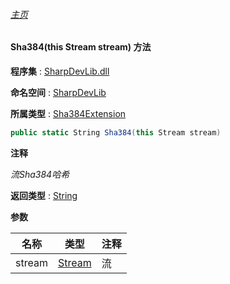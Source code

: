###### [主页](./Index.md "主页")

#### Sha384(this Stream stream) 方法

**程序集** : [SharpDevLib.dll](./SharpDevLib.assembly.md "SharpDevLib.dll")

**命名空间** : [SharpDevLib](./SharpDevLib.namespace.md "SharpDevLib")

**所属类型** : [Sha384Extension](./SharpDevLib.Sha384Extension.md "Sha384Extension")

``` csharp
public static String Sha384(this Stream stream)
```

**注释**

*流Sha384哈希*



**返回类型** : [String](https://learn.microsoft.com/en-us/dotnet/api/system.string "String")


**参数**

|名称|类型|注释|
|---|---|---|
|stream|[Stream](https://learn.microsoft.com/en-us/dotnet/api/system.io.stream "Stream")|流|


